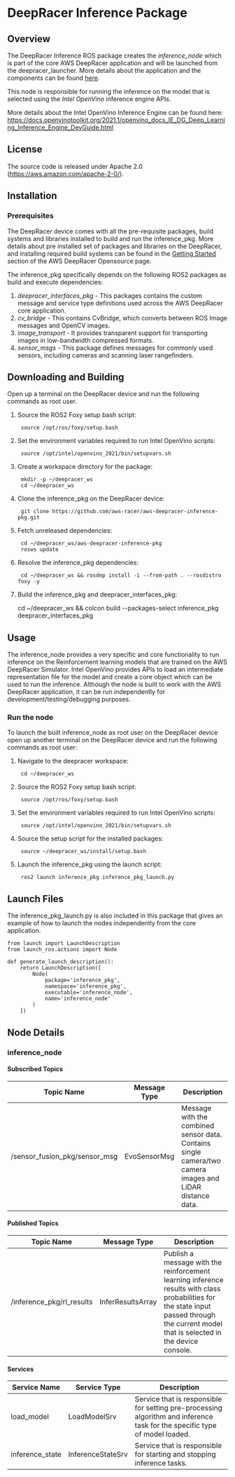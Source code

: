 # DeepRacer Inference Package

## Overview

The DeepRacer Inference ROS package creates the *inference_node* which is part of the core AWS DeepRacer application and will be launched from the deepracer_launcher. More details about the application and the components can be found [here](https://github.com/aws-racer/aws-deepracer-launcher).

This node is responsible for running the inference on the model that is selected using the *Intel OpenVino* inference engine APIs.

More details about the Intel OpenVino Inference Engine can be found here:
https://docs.openvinotoolkit.org/2021.1/openvino_docs_IE_DG_Deep_Learning_Inference_Engine_DevGuide.html

## License

The source code is released under Apache 2.0 (https://aws.amazon.com/apache-2-0/).

## Installation

### Prerequisites

The DeepRacer device comes with all the pre-requisite packages, build systems and libraries installed to build and run the inference_pkg. More details about pre installed set of packages and libraries on the DeepRacer, and installing required build systems can be found in the [Getting Started](https://github.com/aws-racer/aws-deepracer-launcher/blob/main/getting-started.md) section of the AWS DeepRacer Opensource page.

The inference_pkg specifically depends on the following ROS2 packages as build and execute dependencies:

1. *deepracer_interfaces_pkg* - This packages contains the custom message and service type definitions used across the AWS DeepRacer core application.
1. *cv_bridge* - This contains CvBridge, which converts between ROS Image messages and OpenCV images.
1. *image_transport* - It provides transparent support for transporting images in low-bandwidth compressed formats.
1. *sensor_msgs* - This package defines messages for commonly used sensors, including cameras and scanning laser rangefinders.

## Downloading and Building

Open up a terminal on the DeepRacer device and run the following commands as root user.

1. Source the ROS2 Foxy setup bash script:

        source /opt/ros/foxy/setup.bash 

1. Set the environment variables required to run Intel OpenVino scripts:

        source /opt/intel/openvino_2021/bin/setupvars.sh

1. Create a workspace directory for the package:

        mkdir -p ~/deepracer_ws
        cd ~/deepracer_ws

1. Clone the inference_pkg on the DeepRacer device:

        git clone https://github.com/aws-racer/aws-deepracer-inference-pkg.git

1. Fetch unreleased dependencies:

        cd ~/deepracer_ws/aws-deepracer-inference-pkg
        rosws update

1. Resolve the inference_pkg dependencies:

        cd ~/deepracer_ws && rosdep install -i --from-path . --rosdistro foxy -y

1. Build the inference_pkg and deepracer_interfaces_pkg:

    cd ~/deepracer_ws && colcon build --packages-select inference_pkg deepracer_interfaces_pkg

## Usage

The inference_node provides a very specific and core functionality to run inference on the Reinforcement learning models that are trained on the AWS DeepRacer Simulator. Intel OpenVino provides APIs to load an intermediate representation file for the model and create a core object which can be used to run the inference. Although the node is built to work with the AWS DeepRacer application, it can be run independently for development/testing/debugging purposes.

### Run the node

To launch the built inference_node as root user on the DeepRacer device open up another terminal on the DeepRacer device and run the following commands as root user:

1. Navigate to the deepracer workspace:

        cd ~/deepracer_ws

1. Source the ROS2 Foxy setup bash script:

        source /opt/ros/foxy/setup.bash 

1. Set the environment variables required to run Intel OpenVino scripts:

        source /opt/intel/openvino_2021/bin/setupvars.sh

1. Source the setup script for the installed packages:

        source ~/deepracer_ws/install/setup.bash  

1. Launch the inference_pkg using the launch script:

        ros2 launch inference_pkg inference_pkg_launch.py

## Launch Files

The  inference_pkg_launch.py is also included in this package that gives an example of how to launch the nodes independently from the core application.

    from launch import LaunchDescription
    from launch_ros.actions import Node

    def generate_launch_description():
        return LaunchDescription([
            Node(
                package='inference_pkg',
                namespace='inference_pkg',
                executable='inference_node',
                name='inference_node'
            )
        ])

## Node Details

### inference_node

#### Subscribed Topics

| Topic Name | Message Type | Description |
| ---------- | ------------ | ----------- |
|/sensor_fusion_pkg/sensor_msg|EvoSensorMsg|Message with the combined sensor data. Contains single camera/two camera images and LiDAR distance data.|


#### Published Topics

| Topic Name | Message Type | Description |
| ---------- | ------------ | ----------- |
|/inference_pkg/rl_results|InferResultsArray|Publish a message with the reinforcement learning inference results with class probabilities for the state input passed through the current model that is selected in the device console.|


#### Services

| Service Name | Service Type | Description |
| ---------- | ------------ | ----------- |
|load_model|LoadModelSrv|Service that is responsible for setting pre-processing algorithm and inference task for the specific type of model loaded.|
|inference_state|InferenceStateSrv|Service that is responsible for starting and stopping inference tasks.|

